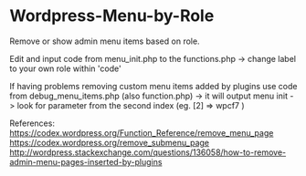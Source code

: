 # Wordpress-Menu-by-Role
Remove or show admin menu items based on role.

Edit and input code from menu_init.php to the functions.php
-> change label to your own role within 'code'

If having problems removing custom menu items added by plugins use code from debug_menu_items.php (also function.php)
-> it will output menu init -> look for parameter from the second index (eg. [2] => wpcf7 )



References:
https://codex.wordpress.org/Function_Reference/remove_menu_page
https://codex.wordpress.org/remove_submenu_page
http://wordpress.stackexchange.com/questions/136058/how-to-remove-admin-menu-pages-inserted-by-plugins
